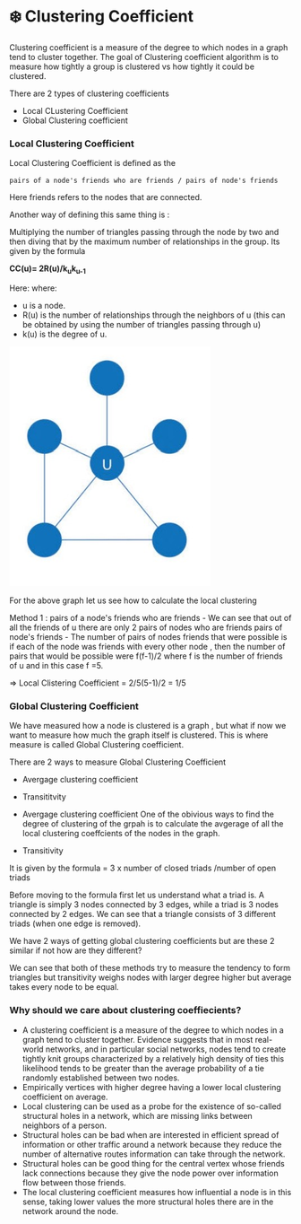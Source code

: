 # :snowflake: Clustering Coefficient  

Clustering coefficient is a measure of the degree to which nodes in a graph tend to cluster together. The goal of Clustering coefficient algorithm  is to measure how tightly a group is clustered vs how tightly it could be clustered. 

There are 2 types of clustering coefficients
- Local CLustering Coefficient
- Global Clustering coefficient


### Local Clustering Coefficient 
Local Clustering Coefficient is defined as the  

```
pairs of a node's friends who are friends / pairs of node's friends
```

Here friends refers to the nodes that are connected.

Another way of defining this same thing is :

Multiplying the number of triangles passing through the node by two and then diving that by the maximum number
of relationships in the group. Its given by the formula

<b> CC(u)= 2R(u)/k<sub>u</sub>k<sub>u-1</sub> </b>


Here: 
where:
- u is a node.
- R(u) is the number of relationships through the neighbors of u (this can be obtained by using the number of triangles passing through u)
- k(u) is the degree of u.

![Local Clustering ](/AAD_proj_png/LocalClustering.jpg "Text to show on mouseover")

For the above graph let us see how to calculate the local clustering 

Method 1 :
pairs of a node's friends who are friends  - We can see that out of all the friends of u there are only 2 pairs of nodes who are friends
pairs of node's friends - The number of pairs of nodes friends that were possible is if each of the node was friends with every other node , then the number of pairs that would be possible were  f(f-1)/2 where f is the number of friends of u and in this case f =5.

=> Local Clistering Coefficient =  2/5(5-1)/2 = 1/5




### Global Clustering Coefficient 

We have measured how a node is clustered is a graph , but what if now we want to measure how much the graph itself is clustered. This is where measure is called Global Clustering coefficient.

There are 2 ways to measure Global Clustering Coefficient
- Avergage clustering coefficient 
- Transititvity

- Avergage clustering coefficient 
One of the obivious ways to find the degree of clustering of the grpah is to calculate the avgerage of all the local clustering coeffcients of the nodes in the graph.

- Transitivity

It is given by the formula = 3 x number of closed triads /number of open triads

Before moving to the formula first let us understand what a triad is. A triangle is simply 3 nodes connected by 3 edges, while a triad is 3 nodes connected by 2 edges. We can see that a triangle consists of 3 different triads (when one edge is removed).


We have 2 ways of getting global clustering coefficients but are these 2 similar if not how are they different? 

We can see that both of these methods try to measure the tendency to form triangles but transitivity weighs nodes with larger degree higher but average takes every node to be equal.

### Why should we care about clustering coeffiecients?
- A clustering coefficient is a measure of the degree to which nodes in a graph tend to cluster together. Evidence suggests
that in most real-world networks, and in particular social networks, nodes tend to create tightly knit groups characterized
by a relatively high density of ties this likelihood tends to be greater than the average probability of a tie randomly established between two nodes.
- Empirically vertices with higher degree having a lower local clustering coefficient on average.
- Local clustering can be used as a probe for the existence of  so-called structural holes in a network, which are missing links
  between neighbors of a person.
- Structural holes can be bad when are interested in efficient spread of information or other traffic around a network because
they reduce the number of alternative routes information can take through the network.
- Structural holes can be good thing for the central vertex whose friends lack connections because they give the node power over
information flow between those friends.
- The local clustering coefficient measures how influential a node is in
this sense, taking lower values the more structural holes there
are in the network around the node.
